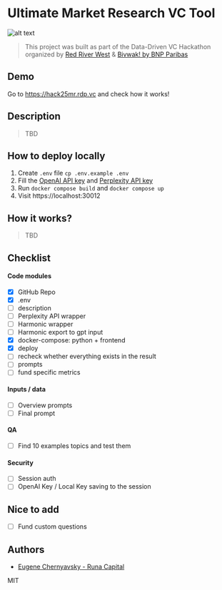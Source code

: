 # Ultimate Market Research VC Tool 

![alt text](https://i.imgur.com/O8vZHPM.png)

> This project was built as part of the Data-Driven VC Hackathon organized by [Red River West](https://redriverwest.com) & [Bivwak! by BNP Paribas](https://bivwak.bnpparibas/)

## Demo

Go to https://hack25mr.rdp.vc and check how it works!

## Description 

> TBD

## How to deploy locally

1. Create `.env` file `cp .env.example .env`
2. Fill the [OpenAI API key](https://platform.openai.com/api-keys) and [Perplexity API key](https://www.perplexity.ai/settings/api)
3. Run `docker compose build` and `docker compose up`
4. Visit https://localhost:30012

## How it works?

> TBD

## Checklist

#### Code modules
- [x]  GitHub Repo
- [x]  .env 
- [ ]  description
- [ ]  Perplexity API wrapper
- [ ]  Harmonic wrapper
- [ ]  Harmonic export to gpt input
- [x]  docker-compose: python + frontend
- [x]  deploy
- [ ]  recheck whether everything exists in the result
- [ ]  prompts
- [ ]  fund specific metrics

#### Inputs / data

- [ ]  Overview prompts
- [ ]  Final prompt

#### QA

- [ ]  Find 10 examples topics and test them

#### Security

- [ ]  Session auth
- [ ]  OpenAI Key / Local Key saving to the session

## Nice to add

- [ ]  Fund custom questions

## Authors
- [Eugene Chernyavsky - Runa Capital](https://www.linkedin.com/in/evgeniy-chernyavskiy/)

MIT